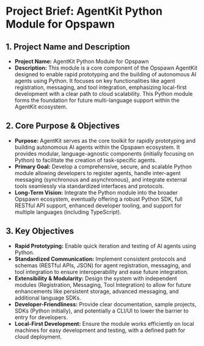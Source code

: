 # Project Brief: AgentKit Python Module for Opspawn

## 1. Project Name and Description

- **Project Name:** AgentKit Python Module for Opspawn
- **Description:** This module is a core component of the Opspawn AgentKit designed to enable rapid prototyping and the building of autonomous AI agents using Python. It focuses on key functionalities like agent registration, messaging, and tool integration, emphasizing local-first development with a clear path to cloud scalability. This Python module forms the foundation for future multi-language support within the AgentKit ecosystem.

## 2. Core Purpose & Objectives

- **Purpose:** AgentKit serves as the core toolkit for rapidly prototyping and building autonomous AI agents within the Opspawn ecosystem. It provides modular, language-agnostic components (initially focusing on Python) to facilitate the creation of task-specific agents.
- **Primary Goal:** Develop a comprehensive, secure, and scalable Python module allowing developers to register agents, handle inter-agent messaging (synchronous and asynchronous), and integrate external tools seamlessly via standardized interfaces and protocols.
- **Long-Term Vision:** Integrate the Python module into the broader Opspawn ecosystem, eventually offering a robust Python SDK, full RESTful API support, enhanced developer tooling, and support for multiple languages (including TypeScript).

## 3. Key Objectives

- **Rapid Prototyping:** Enable quick iteration and testing of AI agents using Python.
- **Standardized Communication:** Implement consistent protocols and schemas (RESTful APIs, JSON) for agent registration, messaging, and tool integration to ensure interoperability and ease future integration.
- **Extensibility & Modularity:** Design the system with independent modules (Registration, Messaging, Tool Integration) to allow for future enhancements like persistent storage, advanced messaging, and additional language SDKs.
- **Developer-Friendliness:** Provide clear documentation, sample projects, SDKs (Python initially), and potentially a CLI/UI to lower the barrier to entry for developers.
- **Local-First Development:** Ensure the module works efficiently on local machines for easy development and testing, with a defined path for cloud deployment.